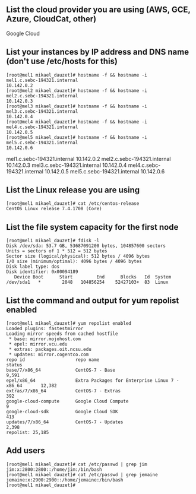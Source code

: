 ## List the cloud provider you are using (AWS, GCE, Azure, CloudCat, other)
Google Cloud

## List your instances by IP address and DNS name (don't use /etc/hosts for this)
```
[root@mel1 mikael_dauzet]# hostname -f && hostname -i
mel1.c.sebc-194321.internal
10.142.0.2
[root@mel2 mikael_dauzet]# hostname -f && hostname -i
mel2.c.sebc-194321.internal
10.142.0.3
[root@mel3 mikael_dauzet]# hostname -f && hostname -i
mel3.c.sebc-194321.internal
10.142.0.4
[root@mel4 mikael_dauzet]# hostname -f && hostname -i
mel4.c.sebc-194321.internal
10.142.0.5
[root@mel5 mikael_dauzet]# hostname -f && hostname -i
mel5.c.sebc-194321.internal
10.142.0.6
```
mel1.c.sebc-194321.internal 10.142.0.2
mel2.c.sebc-194321.internal 10.142.0.3
mel3.c.sebc-194321.internal 10.142.0.4
mel4.c.sebc-194321.internal 10.142.0.5
mel5.c.sebc-194321.internal 10.142.0.6

## List the Linux release you are using
```
[root@mel1 mikael_dauzet]# cat /etc/centos-release
CentOS Linux release 7.4.1708 (Core) 
```

## List the file system capacity for the first node
```
[root@mel1 mikael_dauzet]# fdisk -l
Disk /dev/sda: 53.7 GB, 53687091200 bytes, 104857600 sectors
Units = sectors of 1 * 512 = 512 bytes
Sector size (logical/physical): 512 bytes / 4096 bytes
I/O size (minimum/optimal): 4096 bytes / 4096 bytes
Disk label type: dos
Disk identifier: 0x00094189
   Device Boot      Start         End      Blocks   Id  System
/dev/sda1   *        2048   104856254    52427103+  83  Linux
```

## List the command and output for yum repolist enabled
```
[root@mel1 mikael_dauzet]# yum repolist enabled
Loaded plugins: fastestmirror
Loading mirror speeds from cached hostfile
 * base: mirror.mojohost.com
 * epel: mirror.vcu.edu
 * extras: packages.oit.ncsu.edu
 * updates: mirror.cogentco.com
repo id                   repo name                                            status
base/7/x86_64             CentOS-7 - Base                                       9,591
epel/x86_64               Extra Packages for Enterprise Linux 7 - x86_64       12,382
extras/7/x86_64           CentOS-7 - Extras                                       392
google-cloud-compute      Google Cloud Compute                                      9
google-cloud-sdk          Google Cloud SDK                                        413
updates/7/x86_64          CentOS-7 - Updates                                    2,398
repolist: 25,185
```

## Add users
```
[root@mel1 mikael_dauzet]# cat /etc/passwd | grep jim
jim:x:2800:2800::/home/jim:/bin/bash
[root@mel1 mikael_dauzet]# cat /etc/passwd | grep jemaine
jemaine:x:2900:2900::/home/jemaine:/bin/bash
[root@mel1 mikael_dauzet]# 
```

